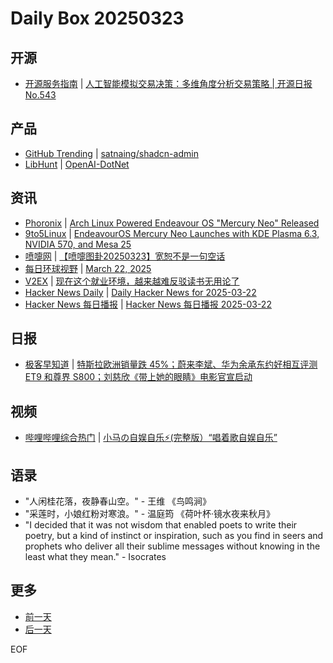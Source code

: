 # Daily Box 20250323

## 开源
- [开源服务指南](https://osguider.com/blog/) | [人工智能模拟交易决策：多维角度分析交易策略 | 开源日报 No.543](https://osguider.com/blog/post/daily/daily-543/)

## 产品
- [GitHub Trending](https://github.com/trending?since=daily) | [satnaing/shadcn-admin](https://github.com/satnaing/shadcn-admin)
- [LibHunt](https://www.libhunt.com/) | [OpenAI-DotNet](https://www.libhunt.com/r/RageAgainstThePixel/OpenAI-DotNet)

## 资讯
- [Phoronix](https://www.phoronix.com/) | [Arch Linux Powered Endeavour OS "Mercury Neo" Released](https://www.phoronix.com/news/Endeavour-OS-Mercury-Neo)
- [9to5Linux](https://9to5linux.com/) | [EndeavourOS Mercury Neo Launches with KDE Plasma 6.3, NVIDIA 570, and Mesa 25](https://9to5linux.com/endeavouros-mercury-neo-launches-with-kde-plasma-6-3-nvidia-570-and-mesa-25)
- [喷嚏网](http://www.dapenti.com/blog/blog.asp?subjectid=70&name=xilei) | [【喷嚏图卦20250323】宽恕不是一句空话](http://www.dapenti.com/blog/more.asp?name=xilei&id=184934)
- [每日环球视野](https://idai.ly/) | [March 22, 2025](http://m.idai.ly/se/a193iG?1742572800)
- [V2EX](https://www.v2ex.com/) | [现在这个就业环境，越来越难反驳读书无用论了](https://www.v2ex.com/t/1120459)
- [Hacker News Daily](https://www.daemonology.net/hn-daily/) | [Daily Hacker News for 2025-03-22](https://www.daemonology.net/hn-daily/2025-03-22.html)
- [Hacker News 每日播报](https://hacker-news.agi.li/) | [Hacker News 每日播报 2025-03-22](https://hacker-news.agi.li/post/2025-03-22)

## 日报
- [极客早知道](https://www.geekpark.net/column/74) | [特斯拉欧洲销量跌 45%；蔚来李斌、华为余承东约好相互评测 ET9 和尊界 S800；刘慈欣《带上她的眼睛》电影官宣启动](https://www.geekpark.net/news/347348)

## 视频
- [哔哩哔哩综合热门](https://www.bilibili.com/v/popular/all/) | [小马の自娱自乐⚡(完整版）“唱着歌自娱自乐”](https://b23.tv/BV1aqX8YyEyx)

## 语录
- "人闲桂花落，夜静春山空。" - 王维 《鸟鸣涧》
- "采莲时，小娘红粉对寒浪。" - 温庭筠 《荷叶杯·镜水夜来秋月》
- "I decided that it was not wisdom that enabled poets to write their poetry, but a kind of instinct or inspiration, such as you find in seers and prophets who deliver all their sublime messages without knowing in the least what they mean." - Isocrates

## 更多
- [前一天](daily-box-20250322.md)
- [后一天](daily-box-20250324.md)

EOF